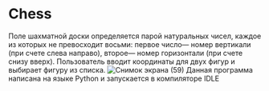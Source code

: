 # Chess
Поле шахматной доски определяется парой натуральных чисел, каждое из которых не превосходит восьми: первое число— номер вертикали (при счете слева направо), второе— номер горизонтали (при счете снизу вверх).  Пользователь  вводит координаты для двух фигур и выбирает  фигуру из списка.
![Снимок экрана (59)](https://user-images.githubusercontent.com/89991876/144813633-b8caf970-b0dc-4e2c-bedc-13e706979607.png)
Данная программа написана на языке Python  и  запускается в компиляторе  IDLE
